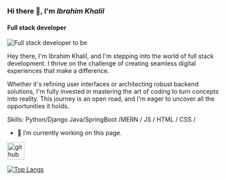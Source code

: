 ### Hi there 👋, I'm *Ibrahim Khalil*
#### Full stack developer 
![Full stack developer to be](https://gifdb.com/images/high/happy-cat-working-on-computer-cartoon-c2cinzv2rijwf3en.gif)

Hey there, I'm Ibrahim Khalil, and I'm stepping into the world of full stack development. I thrive on the challenge of creating seamless digital experiences that make a difference.

Whether it's refining user interfaces or architecting robust backend solutions, I'm fully invested in mastering the art of coding to turn concepts into reality. This journey is an open road, and I'm eager to uncover all the opportunities it holds.

Skills: Python/Django Java/SpringBoot /MERN  / JS / HTML / CSS /

- 🔭 I’m currently working on this page. 


[<img src='https://cdn.jsdelivr.net/npm/simple-icons@3.0.1/icons/github.svg' alt='github' height='40'>](https://github.com/ibrahim-ak )  

[![Top Langs](https://github-readme-stats.vercel.app/api/top-langs/?username=ibrahim-ak )](https://github.com/anuraghazra/github-readme-stats)

